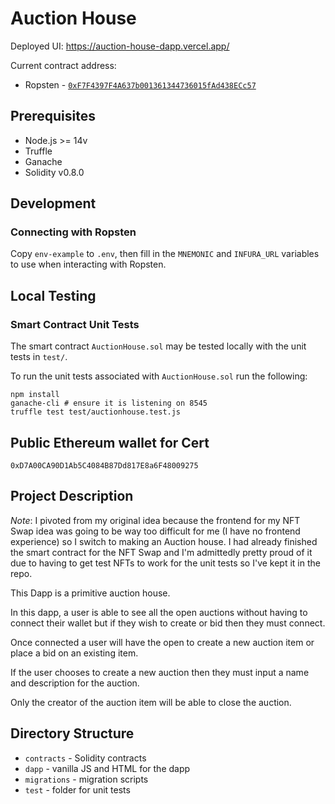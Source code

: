 # Auction House

Deployed UI: https://auction-house-dapp.vercel.app/

Current contract address:
* Ropsten - [`0xF7F4397F4A637b001361344736015fAd438ECc57`](https://ropsten.etherscan.io/address/0xF7F4397F4A637b001361344736015fAd438ECc57)

## Prerequisites
* Node.js >= 14v
* Truffle
* Ganache
* Solidity v0.8.0

## Development

### Connecting with Ropsten
Copy `env-example` to `.env`, then fill in the `MNEMONIC` and `INFURA_URL` variables to use when interacting with Ropsten.

## Local Testing

### Smart Contract Unit Tests
The smart contract `AuctionHouse.sol` may be tested locally with the unit tests in `test/`.

To run the unit tests associated with `AuctionHouse.sol` run the following:
```
npm install
ganache-cli # ensure it is listening on 8545
truffle test test/auctionhouse.test.js
```

## Public Ethereum wallet for Cert
`0xD7A00CA90D1Ab5C4084B87Dd817E8a6F48009275`

## Project Description
*Note*: I pivoted from my original idea because the frontend for my NFT Swap idea was going to be way too difficult for me (I have no frontend experience) so I switch to making an Auction house. I had already finished the smart contract for the NFT Swap and I'm admittedly pretty proud of it due to having to get test NFTs to work for the unit tests so I've kept it in the repo.

This Dapp is a primitive auction house.

In this dapp, a user is able to see all the open auctions without having to connect their wallet but if they wish to create or bid then they must connect.

Once connected a user will have the open to create a new auction item or place a bid on an existing item.

If the user chooses to create a new auction then they must input a name and description for the auction.

Only the creator of the auction item will be able to close the auction.

## Directory Structure
* `contracts` - Solidity contracts
* `dapp` - vanilla JS and HTML for the dapp
* `migrations` - migration scripts
* `test` - folder for unit tests
